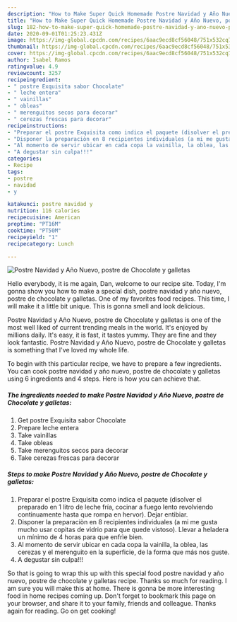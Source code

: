 ```yaml
---
description: "How to Make Super Quick Homemade Postre Navidad y Año Nuevo, postre de Chocolate y galletas"
title: "How to Make Super Quick Homemade Postre Navidad y Año Nuevo, postre de Chocolate y galletas"
slug: 182-how-to-make-super-quick-homemade-postre-navidad-y-ano-nuevo-postre-de-chocolate-y-galletas
date: 2020-09-01T01:25:23.431Z
image: https://img-global.cpcdn.com/recipes/6aac9ecd8cf56048/751x532cq70/postre-navidad-y-ano-nuevo-postre-de-chocolate-y-galletas-foto-principal.jpg
thumbnail: https://img-global.cpcdn.com/recipes/6aac9ecd8cf56048/751x532cq70/postre-navidad-y-ano-nuevo-postre-de-chocolate-y-galletas-foto-principal.jpg
cover: https://img-global.cpcdn.com/recipes/6aac9ecd8cf56048/751x532cq70/postre-navidad-y-ano-nuevo-postre-de-chocolate-y-galletas-foto-principal.jpg
author: Isabel Ramos
ratingvalue: 4.9
reviewcount: 3257
recipeingredient:
- " postre Exquisita sabor Chocolate"
- " leche entera"
- " vainillas"
- " obleas"
- " merenguitos secos para decorar"
- " cerezas frescas para decorar"
recipeinstructions:
- "Preparar el postre Exquisita como indica el paquete (disolver el preparado en 1 litro de leche fría, cocinar a fuego lento revolviendo continuamente hasta que rompa en hervor). Dejar entibiar."
- "Disponer la preparaciòn en 8 recipientes individuales (a mi me gusta mucho usar copitas de vidrio para que quede vistoso). Llevar a heladera un mínimo de 4 horas para que enfrìe bien."
- "Al momento de servir ubicar en cada copa la vainilla, la oblea, las cerezas y el merenguito en la superficie, de la forma que más nos guste."
- "A degustar sin culpa!!!"
categories:
- Recipe
tags:
- postre
- navidad
- y

katakunci: postre navidad y 
nutrition: 116 calories
recipecuisine: American
preptime: "PT16M"
cooktime: "PT50M"
recipeyield: "1"
recipecategory: Lunch

---
```



![Postre Navidad y Año Nuevo, postre de Chocolate y galletas](https://img-global.cpcdn.com/recipes/6aac9ecd8cf56048/751x532cq70/postre-navidad-y-ano-nuevo-postre-de-chocolate-y-galletas-foto-principal.jpg)

Hello everybody, it is me again, Dan, welcome to our recipe site. Today, I'm gonna show you how to make a special dish, postre navidad y año nuevo, postre de chocolate y galletas. One of my favorites food recipes. This time, I will make it a little bit unique. This is gonna smell and look delicious.



Postre Navidad y Año Nuevo, postre de Chocolate y galletas is one of the most well liked of current trending meals in the world. It's enjoyed by millions daily. It's easy, it is fast, it tastes yummy. They are fine and they look fantastic. Postre Navidad y Año Nuevo, postre de Chocolate y galletas is something that I've loved my whole life.


To begin with this particular recipe, we have to prepare a few ingredients. You can cook postre navidad y año nuevo, postre de chocolate y galletas using 6 ingredients and 4 steps. Here is how you can achieve that.

<!--inarticleads1-->

##### The ingredients needed to make Postre Navidad y Año Nuevo, postre de Chocolate y galletas:

1. Get  postre Exquisita sabor Chocolate
1. Prepare  leche entera
1. Take  vainillas
1. Take  obleas
1. Take  merenguitos secos para decorar
1. Take  cerezas frescas para decorar




<!--inarticleads2-->

##### Steps to make Postre Navidad y Año Nuevo, postre de Chocolate y galletas:

1. Preparar el postre Exquisita como indica el paquete (disolver el preparado en 1 litro de leche fría, cocinar a fuego lento revolviendo continuamente hasta que rompa en hervor). Dejar entibiar.
1. Disponer la preparaciòn en 8 recipientes individuales (a mi me gusta mucho usar copitas de vidrio para que quede vistoso). Llevar a heladera un mínimo de 4 horas para que enfrìe bien.
1. Al momento de servir ubicar en cada copa la vainilla, la oblea, las cerezas y el merenguito en la superficie, de la forma que más nos guste.
1. A degustar sin culpa!!!




So that is going to wrap this up with this special food postre navidad y año nuevo, postre de chocolate y galletas recipe. Thanks so much for reading. I am sure you will make this at home. There is gonna be more interesting food in home recipes coming up. Don't forget to bookmark this page on your browser, and share it to your family, friends and colleague. Thanks again for reading. Go on get cooking!
